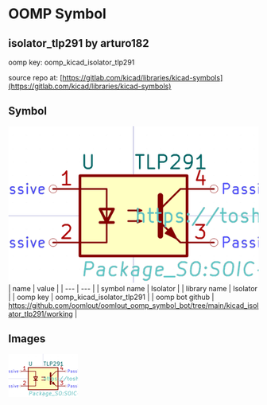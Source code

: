 # OOMP Symbol  
## isolator_tlp291  by arturo182  
  
oomp key: oomp_kicad_isolator_tlp291  
  
source repo at: [https://gitlab.com/kicad/libraries/kicad-symbols](https://gitlab.com/kicad/libraries/kicad-symbols)  
## Symbol  
  
[![working.png](working_600.png)](working.png)  
| name | value | 
| --- | --- | 
| symbol name | Isolator | 
| library name | Isolator | 
| oomp key | oomp_kicad_isolator_tlp291 | 
| oomp bot github | https://github.com/oomlout/oomlout_oomp_symbol_bot/tree/main/kicad_isolator_tlp291/working | 
## Images  
  
[![working.png](working_140.png)](working.png)  
